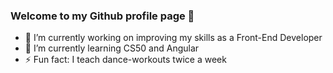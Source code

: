 ### Welcome to my Github profile page 👋
- 🔭 I’m currently working on improving my skills as a Front-End Developer
- 🌱 I’m currently learning CS50 and Angular
- ⚡ Fun fact: I teach dance-workouts twice a week
<!--
**Chocotunda/Chocotunda** is a ✨ _special_ ✨ repository because its `README.md` (this file) appears on your GitHub profile.

Here are some ideas to get you started:

- 🔭 I’m currently working on ...
- 🌱 I’m currently learning ...
- 👯 I’m looking to collaborate on ...
- 🤔 I’m looking for help with ...
- 💬 Ask me about ...
- 📫 How to reach me: ...
- 😄 Pronouns: ...
- ⚡ Fun fact: ...
-->
